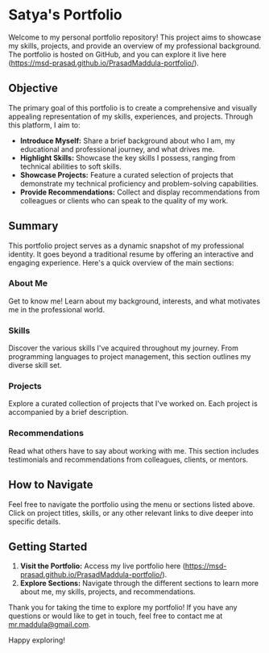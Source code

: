 # Satya's Portfolio

Welcome to my personal portfolio repository! This project aims to showcase my skills, projects, and provide an overview of my professional background. The portfolio is hosted on GitHub, and you can explore it live here (https://msd-prasad.github.io/PrasadMaddula-portfolio/).

## Objective

The primary goal of this portfolio is to create a comprehensive and visually appealing representation of my skills, experiences, and projects. Through this platform, I aim to:

- **Introduce Myself:** Share a brief background about who I am, my educational and professional journey, and what drives me.
- **Highlight Skills:** Showcase the key skills I possess, ranging from technical abilities to soft skills.
- **Showcase Projects:** Feature a curated selection of projects that demonstrate my technical proficiency and problem-solving capabilities.
- **Provide Recommendations:** Collect and display recommendations from colleagues or clients who can speak to the quality of my work.

## Summary

This portfolio project serves as a dynamic snapshot of my professional identity. It goes beyond a traditional resume by offering an interactive and engaging experience. Here's a quick overview of the main sections:

### About Me
Get to know me! Learn about my background, interests, and what motivates me in the professional world.

### Skills
Discover the various skills I've acquired throughout my journey. From programming languages to project management, this section outlines my diverse skill set.

### Projects
Explore a curated collection of projects that I've worked on. Each project is accompanied by a brief description.

### Recommendations
Read what others have to say about working with me. This section includes testimonials and recommendations from colleagues, clients, or mentors.

## How to Navigate

Feel free to navigate the portfolio using the menu or sections listed above. Click on project titles, skills, or any other relevant links to dive deeper into specific details.

## Getting Started

1. **Visit the Portfolio:** Access my live portfolio here (https://msd-prasad.github.io/PrasadMaddula-portfolio/).
2. **Explore Sections:** Navigate through the different sections to learn more about me, my skills, projects, and recommendations.

Thank you for taking the time to explore my portfolio! If you have any questions or would like to get in touch, feel free to contact me at mr.maddula@gmail.com.

Happy exploring!
